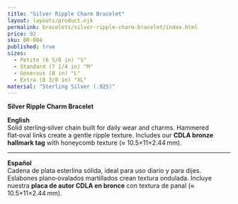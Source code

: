 ```yaml
---
title: "Silver Ripple Charm Bracelet"
layout: layouts/product.njk
permalink: bracelets/silver-ripple-charm-bracelet/index.html
price: 92
sku: BR-004
published: true
sizes:
  - Petite (6 5/8 in) "S"
  - Standard (7 1/4 in) "M"
  - Generous (8 in) "L"
  - Extra (8 3/8 in) "XL"
material: "Sterling Silver (.925)"
---
```


**Silver Ripple Charm Bracelet**

**English**  
Solid sterling‑silver chain built for daily wear and charms. Hammered flat‑oval links create a gentle ripple texture. Includes our **CDLA bronze hallmark tag** with honeycomb texture (≈ 10.5×11×2.44 mm).

---

**Español**  
Cadena de plata esterlina sólida, ideal para uso diario y para dijes. Eslabones plano‑ovalados martillados crean textura ondulada. Incluye nuestra **placa de autor CDLA en bronce** con textura de panal (≈ 10.5×11×2.44 mm).
